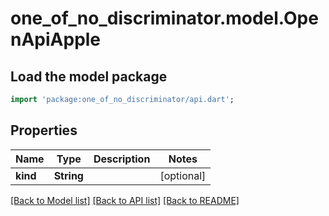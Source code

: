 # one_of_no_discriminator.model.OpenApiApple

## Load the model package
```dart
import 'package:one_of_no_discriminator/api.dart';
```

## Properties
Name | Type | Description | Notes
------------ | ------------- | ------------- | -------------
**kind** | **String** |  | [optional] 

[[Back to Model list]](../README.md#documentation-for-models) [[Back to API list]](../README.md#documentation-for-api-endpoints) [[Back to README]](../README.md)


